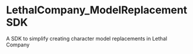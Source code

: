 # LethalCompany_ModelReplacementSDK
A SDK to simplify creating character model replacements in Lethal Company
